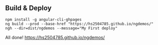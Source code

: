 ## Build & Deploy

```
npm install -g angular-cli-ghpages
ng build --prod --base-href "https://hs2504785.github.io/ngdemos/"
ngh --dir=dist/ngdemos --message="My First deploy"
```

All done!
https://hs2504785.github.io/ngdemos/

